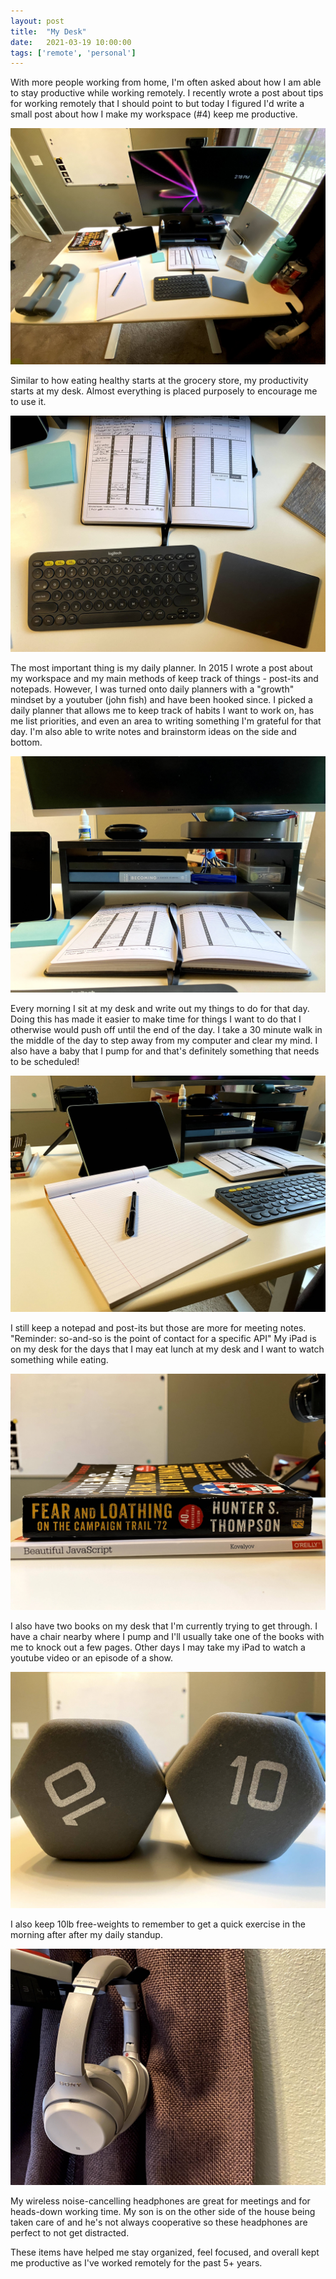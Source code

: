 ```yaml
---
layout: post
title:  "My Desk"
date:   2021-03-19 10:00:00
tags: ['remote', 'personal']
---
```


With more people working from home, I'm often asked about how I am able to stay productive while working remotely. I recently wrote a post about tips for working remotely that I should point to but today I figured I'd write a small post about how I make my workspace (#4) keep me productive.

<img src="../../../static/images/my-desk/desk.jpg" alt="my desk" class="img--responsive" />

Similar to how eating healthy starts at the grocery store, my productivity starts at my desk. Almost everything is placed purposely to encourage me to use it.

<img src="../../../static/images/my-desk/daily-planner-keyboard-mouse.jpg" alt="my daily planner, keyboard, and mouse" class="img--responsive" />

The most important thing is my daily planner. In 2015 I wrote a post about my workspace and my main methods of keep track of things - post-its and notepads. However, I was turned onto daily planners with a "growth" mindset by a youtuber (john fish) and have been hooked since. I picked a daily planner that allows me to keep track of habits I want to work on, has me list priorities, and even an area to writing something I'm grateful for that day. I'm also able to write notes and brainstorm ideas on the side and bottom. 

<img src="../../../static/images/my-desk/daily-planner.jpg" alt="my daily planner" class="img--responsive" />

Every morning I sit at my desk and write out my things to do for that day. Doing this has made it easier to make time for things I want to do that I otherwise would push off until the end of the day. I take a 30 minute walk in the middle of the day to step away from my computer and clear my mind. I also have a baby that I pump for and that's definitely something that needs to be scheduled!

<img src="../../../static/images/my-desk/notepad.jpg" alt="my notepad" class="img--responsive" />

I still keep a notepad and post-its but those are more for meeting notes. "Reminder: so-and-so is the point of contact for a specific API"
My iPad is on my desk for the days that I may eat lunch at my desk and I want to watch something while eating.

<img src="../../../static/images/my-desk/books.jpg" alt="two books: Fear and Loathing on the Campaign Trail '72 by Hunter S. Thompson and Beautiful JavaScript by Kovalyov" class="img--responsive" />

I also have two books on my desk that I'm currently trying to get through. I have a chair nearby where I pump and I'll usually take one of the books with me to knock out a few pages. Other days I may take my iPad to watch a youtube video or an episode of a show. 

<img src="../../../static/images/my-desk/weights.jpg" alt="10 pound free-weights" class="img--responsive" />

I also keep 10lb free-weights to remember to get a quick exercise in the morning after after my daily standup.

<img src="../../../static/images/my-desk/headphones.jpg" alt="my headphones" class="img--responsive" />

My wireless noise-cancelling headphones are great for meetings and for heads-down working time. My son is on the other side of the house being taken care of and he's not always cooperative so these headphones are perfect to not get distracted.

These items have helped me stay organized, feel focused, and overall kept me productive as I've worked remotely for the past 5+ years. 